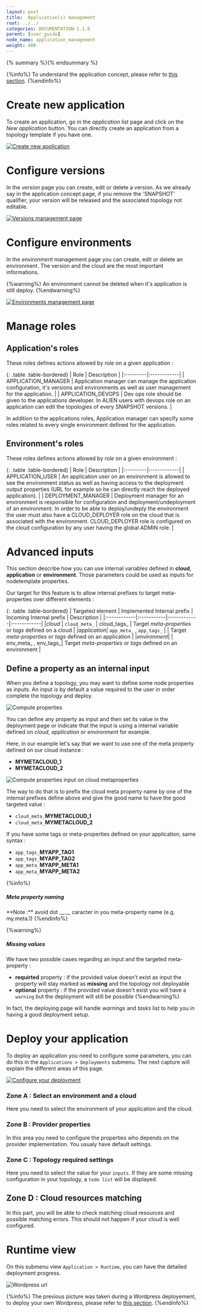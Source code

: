 ```yaml
---
layout: post
title:  Application(s) management
root: ../../
categories: DOCUMENTATION-1.1.0
parent: [user_guide]
node_name: application_management
weight: 400
---
```


{% summary %}{% endsummary %}

{%info%}
To understand the application concept, please refer to [this section](#/documentation/1.1.0/concepts/applications.html).
{%endinfo%}

# Create new application

To create an application, go in the *application* list page and click on the *New application*
button. You can directly create an application from a topology template if you have one.

[![Create new application](../../images/user_guide/application/create-new-application.png)](../../images/user_guide/application/create-new-application.png)

# Configure versions

In the *version* page you can create, edit or delete a version. As we already say in the application concept page, if you remove the 'SNAPSHOT' qualifier, your version will be released and the associated topology not editable.

[![Versions management page](../../images/user_guide/application/application-version-management.png)](../../images/user_guide/application/application-version-management.png)

# Configure environments

In the *environment* management page you can create, edit or delete an environment. The version and the cloud are the most important informations.

{%warning%}
An environment cannot be deleted when it's application is still deploy.
{%endwarning%}

[![Environments management page](../../images/user_guide/application/application-environment-management.png)](../../images/user_guide/application/application-environment-management.png)


# Manage roles

## Application's roles

These roles defines actions allowed by *role* on a given application :

{: .table .table-bordered}
| Role | Description |
|:---------|:------------|
| APPLICATION_MANAGER | Application manager can manage the application configuration, it's versions and environments as well as user management for the application. |
| APPLICATION_DEVOPS | Dev ops role should be given to the applications developer. In ALIEN users with devops role on an application can edit the topologies of every SNAPSHOT versions. |

In addition to the applications roles, Application manager can specify some roles related to every single environment defined for the application.

## Environment's roles

These roles defines actions allowed by *role* on a given environment :

{: .table .table-bordered}
| Role | Description |
|:---------|:------------|
| APPLICATION_USER  | An application user on an environment is allowed to see the environment status as well as having access to the deployment output properties (URL for example so he can directly reach the deployed application). |
| DEPLOYMENT_MANAGER   | Deployment manager for an environment is responsible for configuration and deployment/undeployment of an environment. In order to be able to deploy/undeply the environment the user must also have a CLOUD_DEPLOYER role on the cloud that is associated with the environment. CLOUD_DEPLOYER role is configured on the cloud configuration by any user having the global ADMIN role. |

# Advanced inputs

This section describe how you can use internal variables defined in __cloud__, __application__ or __environment__. Those parameters
could be used as inputs for nodetemplate properties.

Our target for this feature is to allow internal prefixes to target meta-properties over different elements :


{: .table .table-bordered}
| Targeted element | Implemented Internal prefix | Incoming Internal prefix | Description |
|:------------|:-----------|:------------|:------------|
|*cloud*      | `cloud_meta_` | cloud_tags_ | Target *meta-properties* or *tags* defined on a cloud |
|*application*| `app_meta_` , `app_tags_` |           | Target *meta-properties* or *tags* defined on an application |
|*environment*|   | env_meta_ , env_tags_| Target *meta-properties* or *tags* defined on an environment  |

## Define a property as an internal input

When you define a topology, you may want to define some node properties as inputs. An input is
by default a value required to the user in order complete the topology and deploy.

![Compute properties](../../images/user_guide/user_guide_topology_template_properties.png)<br>

You can define any property as input and then set its value in the deployment page or indicate
that the input is using a internal variable defined on *cloud*, *application* or *environment* for example.

Here, in our example let's say that we want to use one of the meta property defined on our cloud instance :

- **MYMETACLOUD_1**
- **MYMETACLOUD_2**

![Compute properties input on cloud metaproperties](../../images/user_guide/user_guide_topology_template_properties_input.png)<br>

The way to do that is to prefix the cloud meta property name by one of the internal prefixes define above
and give the good name to have the good targeted value :

- `cloud_meta_`**MYMETACLOUD_1**
- `cloud_meta_`**MYMETACLOUD_2**

If you have some tags or meta-properties defined on your application, same syntax :

- `app_tags_`**MYAPP_TAG1**
- `app_tags_`**MYAPP_TAG2**
- `app_meta_`**MYAPP_META1**
- `app_meta_`**MYAPP_META2**

{%info%}
<h5>Meta property naming</h5>
**Note :** avoid dot __.__ caracter in you meta-property name (e.g. my.meta.1)
{%endinfo%}

{%warning%}
<h5>Missing values</h5>
We have two possible cases regarding an input and the targeted meta-property :

- **requirted** property : if the provided value doesn't exist as input the property will stay marked as __missing__ and the topology not deployable
- **optional** property : if the provided value doesn't exist you will have a `warning` but the deployment will still be possible
{%endwarning%}

In fact, the deploying page will handle *warnings* and *tasks* list to help you in having a good deployment setup.

# Deploy your application

To deploy an application you need to configure some parameters, you can do this in the `Applications > Deployments` submenu.
The next capture will explain the different areas of this page.

[![Configure your deployment](../../images/user_guide/user_guide_topology_template_deploy-area.png)](../../images/user_guide/user_guide_topology_template_deploy-area.png)

### Zone A : Select an environment and a cloud

Here you need to select the environment of your application and the cloud.

### Zone B : Provider properties

In this area you need to configure the properties who depends on the provider implementation. You usualy have default settings.

### Zone C : Topology required settings

Here you need to select the value for your `inputs`. If they are some missing configuration in your topology, a `todo list` will be displayed.

## Zone D : Cloud resources matching

In this part, you will be able to check matching cloud resources and possible
matching errors. This should not happen if your cloud is well configured.

# Runtime view

On this submenu view `Application > Runtime`, you can have the detailed deployment
progress.

![Wordpress url](../../images/user_guide/user_guide_topology_template_runtime.png)

{%info%}
The previous picture was taken during a Wordpress deployement, to deploy your own Wordpress, please refer to [this section](#/documentation/1.1.0/getting_started/getting_started.html).
{%endinfo%}
